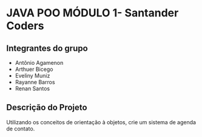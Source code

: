 # JAVA POO MÓDULO 1- Santander Coders  

## Integrantes do grupo
<ul>
<li> Antônio Agamenon</li>
<li> Arthuer Bicego</li>
<li> Eveliny Muniz</li>
<li> Rayanne Barros</li>
<li> Renan Santos</li>
</ul>

## Descrição do Projeto
Utilizando os conceitos de orientação à objetos, crie um sistema de agenda de contato.
